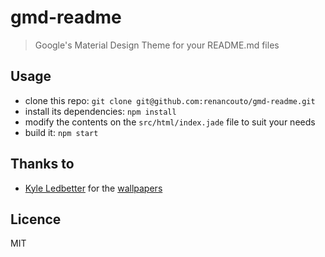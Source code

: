 # gmd-readme
> Google's Material Design Theme for your README.md files

## Usage
- clone this repo: `git clone git@github.com:renancouto/gmd-readme.git`
- install its dependencies: `npm install`
- modify the contents on the `src/html/index.jade` file to suit your needs
- build it: `npm start`

## Thanks to
- [Kyle Ledbetter](https://dribbble.com/kyleledbetter) for the [wallpapers](https://dribbble.com/shots/1910686-Material-Design-Wallpaper-Free-Sketch-Template)

## Licence
MIT
